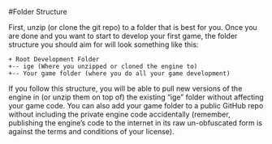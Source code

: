#Folder Structure

First, unzip (or clone the git repo) to a folder that is best for you. Once you are done and you want to start to develop your first game, the folder structure you should aim for will look something like this:

    + Root Development Folder
    +-- ige (Where you unzipped or cloned the engine to)
    +-- Your game folder (where you do all your game development)

If you follow this structure, you will be able to pull new versions of the engine in (or unzip them on top of) the existing “ige” folder without affecting your game code. You can also add your game folder to a public GitHub repo without including the private engine code accidentally (remember, publishing the engine’s code to the internet in its raw un-obfuscated form is against the terms and conditions of your license).